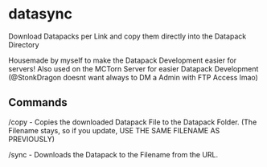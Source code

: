 # datasync
Download Datapacks per Link and copy them directly into the Datapack Directory

Housemade by myself to make the Datapack Development easier for servers!
Also used on the MCTorn Server for easier Datapack Development (@StonkDragon doesnt want always to DM a Admin with FTP Access lmao)


## Commands

/copy - Copies the downloaded Datapack File to the Datapack Folder. (The Filename stays, so if you update, USE THE SAME FILENAME AS PREVIOUSLY)

/sync <Filename> <URL> - Downloads the Datapack to the Filename from the URL.
